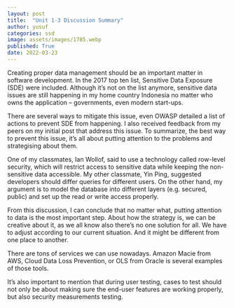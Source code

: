 ```yaml
---
layout: post
title:  "Unit 1-3 Discussion Summary"
author: yusuf
categories: ssd
image: assets/images/1785.webp
published: True
date: 2022-03-23
---
```


Creating proper data management should be an important matter in software development. In the 2017 top ten list, Sensitive Data Exposure (SDE) were included. Although it’s not on the list anymore, sensitive data issues are still happening in my home country Indonesia no matter who owns the application – governments, even modern start-ups.

There are several ways to mitigate this issue, even OWASP detailed a list of actions to prevent SDE from happening. I also received feedback from my peers on my initial post that address this issue. To summarize, the best way to prevent this issue, it’s all about putting attention to the problems and strategising about them.

One of my classmates, Ian Wollof, said to use a technology called row-level security, which will restrict access to sensitive data while keeping the non-sensitive data accessible. My other classmate, Yin Ping, suggested developers should differ queries for different users. On the other hand, my argument is to model the database into different layers (e.g. secured, public) and set up the read or write access properly.

From this discussion, I can conclude that no matter what, putting attention to data is the most important step. About how the strategy is, we can be creative about it, as we all know also there’s no one solution for all. We have to adjust according to our current situation. And it might be different from one place to another.

There are tons of services we can use nowadays. Amazon Macie from AWS, Cloud Data Loss Prevention, or OLS from Oracle is several examples of those tools.

It’s also important to mention that during user testing, cases to test should not only be about making sure the end-user features are working properly, but also security measurements testing.
